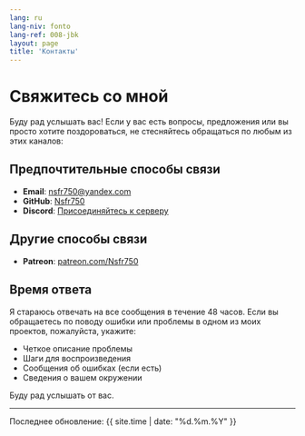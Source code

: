 ```yaml
---
lang: ru
lang-niv: fonto
lang-ref: 008-jbk
layout: page
title: 'Контакты'
---
```


# Свяжитесь со мной

Буду рад услышать вас! Если у вас есть вопросы, предложения или вы просто хотите поздороваться, не стесняйтесь обращаться по любым из этих каналов:

## Предпочтительные способы связи

- **Email**: [nsfr750@yandex.com](mailto:nsfr750@yandex.com)
- **GitHub**: [Nsfr750](https://github.com/Nsfr750)
- **Discord**: [Присоединяйтесь к серверу](https://discord.gg/ryqNeuRYjD)

## Другие способы связи

- **Patreon**: [patreon.com/Nsfr750](https://www.patreon.com/Nsfr750)

## Время ответа

Я стараюсь отвечать на все сообщения в течение 48 часов. Если вы обращаетесь по поводу ошибки или проблемы в одном из моих проектов, пожалуйста, укажите:

- Четкое описание проблемы
- Шаги для воспроизведения
- Сообщения об ошибках (если есть)
- Сведения о вашем окружении

Буду рад услышать от вас.

---

Последнее обновление: {{ site.time | date: "%d.%m.%Y" }}
